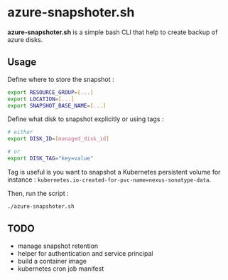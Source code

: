 azure-snapshoter.sh
===================

**azure-snapshoter.sh** is a simple bash CLI that help to create backup of azure disks.

## Usage

Define where to store the snapshot :
```bash
export RESOURCE_GROUP=[...]
export LOCATION=[...]
export SNAPSHOT_BASE_NAME=[...]
```

Define what disk to snapshot explicitly or using tags :
```bash
# either 
export DISK_ID=[managed_disk_id]

# or
export DISK_TAG="key=value"
```

Tag is useful is you want to snapshot a Kubernetes persistent volume for instance : `kubernetes.io-created-for-pvc-name=nexus-sonatype-data`.

Then, run the script :
```bash
./azure-snapshoter.sh
```

## TODO

- manage snapshot retention
- helper for authentication and service principal
- build a container image
- kubernetes cron job manifest
